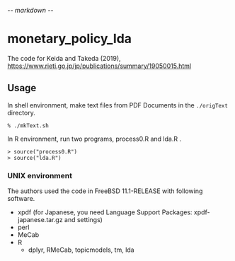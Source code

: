 -*- markdown -*-

# monetary_policy_lda

The code for Keida and Takeda (2019),
https://www.rieti.go.jp/jp/publications/summary/19050015.html

## Usage

In shell environment, make text files from PDF Documents in the `./origText` directory.

    % ./mkText.sh

In R environment, run two programs, process0.R and lda.R .

    > source("process0.R")
    > source("lda.R")

### UNIX environment

The authors used the code in FreeBSD 11.1-RELEASE with following software.

* xpdf (for Japanese, you need Language Support Packages: xpdf-japanese.tar.gz and settings)
* perl
* MeCab
* R
  * dplyr, RMeCab, topicmodels, tm, lda